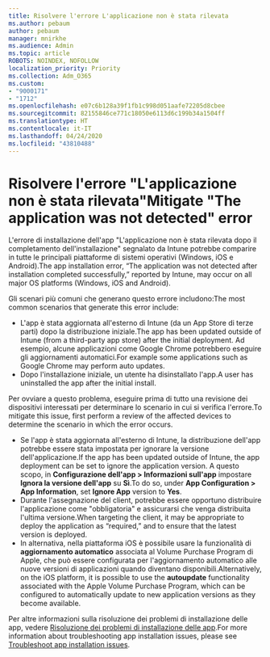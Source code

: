 ```yaml
---
title: Risolvere l'errore L'applicazione non è stata rilevata
ms.author: pebaum
author: pebaum
manager: mnirkhe
ms.audience: Admin
ms.topic: article
ROBOTS: NOINDEX, NOFOLLOW
localization_priority: Priority
ms.collection: Adm_O365
ms.custom:
- "9000171"
- "1712"
ms.openlocfilehash: e07c6b128a39f1fb1c998d051aafe72205d8cbee
ms.sourcegitcommit: 82155846ce771c18050e6113d6c199b34a1504ff
ms.translationtype: HT
ms.contentlocale: it-IT
ms.lasthandoff: 04/24/2020
ms.locfileid: "43810488"
---
```

# <a name="mitigate-the-application-was-not-detected-error"></a><span data-ttu-id="23e54-102">Risolvere l'errore "L'applicazione non è stata rilevata"</span><span class="sxs-lookup"><span data-stu-id="23e54-102">Mitigate "The application was not detected" error</span></span>

<span data-ttu-id="23e54-103">L'errore di installazione dell'app "L'applicazione non è stata rilevata dopo il completamento dell'installazione" segnalato da Intune potrebbe comparire in tutte le principali piattaforme di sistemi operativi (Windows, iOS e Android).</span><span class="sxs-lookup"><span data-stu-id="23e54-103">The app installation error, “The application was not detected after installation completed successfully,” reported by Intune, may occur on all major OS platforms (Windows, iOS and Android).</span></span>

<span data-ttu-id="23e54-104">Gli scenari più comuni che generano questo errore includono:</span><span class="sxs-lookup"><span data-stu-id="23e54-104">The most common scenarios that generate this error include:</span></span>

- <span data-ttu-id="23e54-105">L'app è stata aggiornata all'esterno di Intune (da un App Store di terze parti) dopo la distribuzione iniziale.</span><span class="sxs-lookup"><span data-stu-id="23e54-105">The app has been updated outside of Intune (from a third-party app store) after the initial deployment.</span></span> <span data-ttu-id="23e54-106">Ad esempio, alcune applicazioni come Google Chrome potrebbero eseguire gli aggiornamenti automatici.</span><span class="sxs-lookup"><span data-stu-id="23e54-106">For example some applications such as Google Chrome may perform auto updates.</span></span>
- <span data-ttu-id="23e54-107">Dopo l'installazione iniziale, un utente ha disinstallato l'app.</span><span class="sxs-lookup"><span data-stu-id="23e54-107">A user has uninstalled the app after the initial install.</span></span>

<span data-ttu-id="23e54-108">Per ovviare a questo problema, eseguire prima di tutto una revisione dei dispositivi interessati per determinare lo scenario in cui si verifica l'errore.</span><span class="sxs-lookup"><span data-stu-id="23e54-108">To mitigate this issue, first perform a review of the affected devices to determine the scenario in which the error occurs.</span></span>

- <span data-ttu-id="23e54-109">Se l'app è stata aggiornata all'esterno di Intune, la distribuzione dell'app potrebbe essere stata impostata per ignorare la versione dell'applicazione.</span><span class="sxs-lookup"><span data-stu-id="23e54-109">If the app has been updated outside of Intune, the app deployment can be set to ignore the application version.</span></span> <span data-ttu-id="23e54-110">A questo scopo, in **Configurazione dell'app > Informazioni sull'app** impostare **Ignora la versione dell'app** su **Sì**.</span><span class="sxs-lookup"><span data-stu-id="23e54-110">To do so, under **App Configuration > App Information**, set **Ignore App** version to **Yes**.</span></span>
- <span data-ttu-id="23e54-111">Durante l'assegnazione del client, potrebbe essere opportuno distribuire l'applicazione come "obbligatoria" e assicurarsi che venga distribuita l'ultima versione.</span><span class="sxs-lookup"><span data-stu-id="23e54-111">When targeting the client, it may be appropriate to deploy the application as “required,” and to ensure that the latest version is deployed.</span></span>
- <span data-ttu-id="23e54-112">In alternativa, nella piattaforma iOS è possibile usare la funzionalità di **aggiornamento automatico** associata al Volume Purchase Program di Apple, che può essere configurata per l'aggiornamento automatico alle nuove versioni di applicazioni quando diventano disponibili.</span><span class="sxs-lookup"><span data-stu-id="23e54-112">Alternatively, on the iOS platform, it is possible to use the **autoupdate** functionality associated with the Apple Volume Purchase Program, which can be configured to automatically update to new application versions as they become available.</span></span>

<span data-ttu-id="23e54-113">Per altre informazioni sulla risoluzione dei problemi di installazione delle app, vedere [Risoluzione dei problemi di installazione delle app](https://docs.microsoft.com/intune/troubleshoot-app-install).</span><span class="sxs-lookup"><span data-stu-id="23e54-113">For more information about troubleshooting app installation issues, please see [Troubleshoot app installation issues](https://docs.microsoft.com/intune/troubleshoot-app-install).</span></span>
